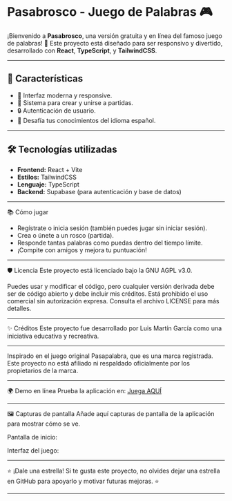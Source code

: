 # Pasabrosco - Juego de Palabras 🎮

¡Bienvenido a **Pasabrosco**, una versión gratuita y en línea del famoso juego de palabras! 🚀 Este proyecto está diseñado para ser responsivo y divertido, desarrollado con **React**, **TypeScript**, y **TailwindCSS**.

---

## 🌟 Características
- 🎨 Interfaz moderna y responsive.
- 👥 Sistema para crear y unirse a partidas.
- 🔒 Autenticación de usuario.
- 🧠 Desafía tus conocimientos del idioma español.

---

## 🛠️ Tecnologías utilizadas
- **Frontend:** React + Vite
- **Estilos:** TailwindCSS
- **Lenguaje:** TypeScript
- **Backend:** Supabase (para autenticación y base de datos)

---

📚 Cómo jugar
- Regístrate o inicia sesión (también puedes jugar sin iniciar sesión).
- Crea o únete a un rosco (partida).
- Responde tantas palabras como puedas dentro del tiempo límite.
- ¡Compite con amigos y mejora tu puntuación!

---

🛡️ Licencia
Este proyecto está licenciado bajo la GNU AGPL v3.0.

Puedes usar y modificar el código, pero cualquier versión derivada debe ser de código abierto y debe incluir mis créditos.
Está prohibido el uso comercial sin autorización expresa.
Consulta el archivo LICENSE para más detalles.

---

✨ Créditos
Este proyecto fue desarrollado por Luis Martín García como una iniciativa educativa y recreativa.

---

Inspirado en el juego original Pasapalabra, que es una marca registrada.
Este proyecto no está afiliado ni respaldado oficialmente por los propietarios de la marca.

---

🌍 Demo en línea
Prueba la aplicación en: [Juega AQUÍ](https://pasabrosco.vercel.app/)

---

🖼️ Capturas de pantalla
Añade aquí capturas de pantalla de la aplicación para mostrar cómo se ve.

Pantalla de inicio:

Interfaz del juego:

---

⭐ ¡Dale una estrella!
Si te gusta este proyecto, no olvides dejar una estrella en GitHub para apoyarlo y motivar futuras mejoras. ⭐

---
